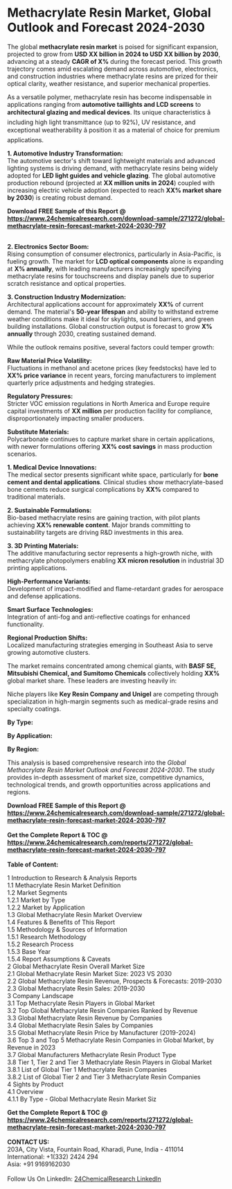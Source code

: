 <h1>Methacrylate Resin Market, Global Outlook and Forecast 2024-2030</h1><p>The global <strong>methacrylate resin market</strong> is poised for significant expansion, projected to grow from <strong>USD XX billion in 2024 to USD XX billion by 2030</strong>, advancing at a steady <strong>CAGR of X%</strong> during the forecast period. This growth trajectory comes amid escalating demand across automotive, electronics, and construction industries where methacrylate resins are prized for their optical clarity, weather resistance, and superior mechanical properties.</p><p>As a versatile polymer, methacrylate resin has become indispensable in applications ranging from <strong>automotive taillights and LCD screens</strong> to <strong>architectural glazing and medical devices</strong>. Its unique characteristics â including high light transmittance (up to 92%), UV resistance, and exceptional weatherability â position it as a material of choice for premium applications.</p><p><strong>1. Automotive Industry Transformation:</strong><br>
The automotive sector's shift toward lightweight materials and advanced lighting systems is driving demand, with methacrylate resins being widely adopted for <strong>LED light guides and vehicle glazing</strong>. The global automotive production rebound (projected at <strong>XX million units in 2024</strong>) coupled with increasing electric vehicle adoption (expected to reach <strong>XX% market share by 2030</strong>) is creating robust demand.</p><div><b>Download FREE Sample of this Report @ 
            <a href="https://www.24chemicalresearch.com/download-sample/271272/global-methacrylate-resin-forecast-market-2024-2030-797">
            https://www.24chemicalresearch.com/download-sample/271272/global-methacrylate-resin-forecast-market-2024-2030-797</a></b></div><br><p><strong>2. Electronics Sector Boom:</strong><br>
Rising consumption of consumer electronics, particularly in Asia-Pacific, is fueling growth. The market for <strong>LCD optical components</strong> alone is expanding at <strong>X% annually</strong>, with leading manufacturers increasingly specifying methacrylate resins for touchscreens and display panels due to superior scratch resistance and optical properties.</p><p><strong>3. Construction Industry Modernization:</strong><br>
Architectural applications account for approximately <strong>XX%</strong> of current demand. The material's <strong>50-year lifespan</strong> and ability to withstand extreme weather conditions make it ideal for skylights, sound barriers, and green building installations. Global construction output is forecast to grow <strong>X% annually</strong> through 2030, creating sustained demand.</p><p>While the outlook remains positive, several factors could temper growth:</p><p><strong>Raw Material Price Volatility:</strong><br>
    Fluctuations in methanol and acetone prices (key feedstocks) have led to <strong>XX% price variance</strong> in recent years, forcing manufacturers to implement quarterly price adjustments and hedging strategies.</p><p><strong>Regulatory Pressures:</strong><br>
    Stricter VOC emission regulations in North America and Europe require capital investments of <strong>XX million</strong> per production facility for compliance, disproportionately impacting smaller producers.</p><p><strong>Substitute Materials:</strong><br>
    Polycarbonate continues to capture market share in certain applications, with newer formulations offering <strong>XX% cost savings</strong> in mass production scenarios.</p><p><strong>1. Medical Device Innovations:</strong><br>
The medical sector presents significant white space, particularly for <strong>bone cement and dental applications</strong>. Clinical studies show methacrylate-based bone cements reduce surgical complications by <strong>XX%</strong> compared to traditional materials.</p><p><strong>2. Sustainable Formulations:</strong><br>
Bio-based methacrylate resins are gaining traction, with pilot plants achieving <strong>XX% renewable content</strong>. Major brands committing to sustainability targets are driving R&amp;D investments in this area.</p><p><strong>3. 3D Printing Materials:</strong><br>
The additive manufacturing sector represents a high-growth niche, with methacrylate photopolymers enabling <strong>XX micron resolution</strong> in industrial 3D printing applications.</p><p><strong>High-Performance Variants:</strong><br>
    Development of impact-modified and flame-retardant grades for aerospace and defense applications.</p><p><strong>Smart Surface Technologies:</strong><br>
    Integration of anti-fog and anti-reflective coatings for enhanced functionality.</p><p><strong>Regional Production Shifts:</strong><br>
    Localized manufacturing strategies emerging in Southeast Asia to serve growing automotive clusters.</p><p>The market remains concentrated among chemical giants, with <strong>BASF SE, Mitsubishi Chemical, and Sumitomo Chemicals</strong> collectively holding <strong>XX%</strong> global market share. These leaders are investing heavily in:</p><p>Niche players like <strong>Key Resin Company and Unigel</strong> are competing through specialization in high-margin segments such as medical-grade resins and specialty coatings.</p><p><strong>By Type:</strong></p><p><strong>By Application:</strong></p><p><strong>By Region:</strong></p><p>This analysis is based comprehensive research into the <em>Global Methacrylate Resin Market Outlook and Forecast 2024-2030</em>. The study provides in-depth assessment of market size, competitive dynamics, technological trends, and growth opportunities across applications and regions.</p><div><b>Download FREE Sample of this Report @ 
            <a href="https://www.24chemicalresearch.com/download-sample/271272/global-methacrylate-resin-forecast-market-2024-2030-797">
            https://www.24chemicalresearch.com/download-sample/271272/global-methacrylate-resin-forecast-market-2024-2030-797</a></b></div><br><div><b>Get the Complete Report & TOC @ 
            <a href="https://www.24chemicalresearch.com/reports/271272/global-methacrylate-resin-forecast-market-2024-2030-797">
            https://www.24chemicalresearch.com/reports/271272/global-methacrylate-resin-forecast-market-2024-2030-797</a></b></div><br>
            <b>Table of Content:</b><p>1 Introduction to Research & Analysis Reports<br />
    1.1 Methacrylate Resin Market Definition<br />
    1.2 Market Segments<br />
        1.2.1 Market by Type<br />
        1.2.2 Market by Application<br />
    1.3 Global Methacrylate Resin Market Overview<br />
    1.4 Features & Benefits of This Report<br />
    1.5 Methodology & Sources of Information<br />
        1.5.1 Research Methodology<br />
        1.5.2 Research Process<br />
        1.5.3 Base Year<br />
        1.5.4 Report Assumptions & Caveats<br />
2 Global Methacrylate Resin Overall Market Size<br />
    2.1 Global Methacrylate Resin Market Size: 2023 VS 2030<br />
    2.2 Global Methacrylate Resin Revenue, Prospects & Forecasts: 2019-2030<br />
    2.3 Global Methacrylate Resin Sales: 2019-2030<br />
3 Company Landscape<br />
    3.1 Top Methacrylate Resin Players in Global Market<br />
    3.2 Top Global Methacrylate Resin Companies Ranked by Revenue<br />
    3.3 Global Methacrylate Resin Revenue by Companies<br />
    3.4 Global Methacrylate Resin Sales by Companies<br />
    3.5 Global Methacrylate Resin Price by Manufacturer (2019-2024)<br />
    3.6 Top 3 and Top 5 Methacrylate Resin Companies in Global Market, by Revenue in 2023<br />
    3.7 Global Manufacturers Methacrylate Resin Product Type<br />
    3.8 Tier 1, Tier 2 and Tier 3 Methacrylate Resin Players in Global Market<br />
        3.8.1 List of Global Tier 1 Methacrylate Resin Companies<br />
        3.8.2 List of Global Tier 2 and Tier 3 Methacrylate Resin Companies<br />
4 Sights by Product<br />
    4.1 Overview<br />
        4.1.1 By Type - Global Methacrylate Resin Market Siz</p><div><b>Get the Complete Report & TOC @ 
            <a href="https://www.24chemicalresearch.com/reports/271272/global-methacrylate-resin-forecast-market-2024-2030-797">
            https://www.24chemicalresearch.com/reports/271272/global-methacrylate-resin-forecast-market-2024-2030-797</a></b></div><br><b>CONTACT US:</b><br>
            203A, City Vista, Fountain Road, Kharadi, Pune, India - 411014<br>
            International: +1(332) 2424 294<br>
            Asia: +91 9169162030 <br><br>
            Follow Us On LinkedIn: <a href="https://www.linkedin.com/company/24chemicalresearch/">24ChemicalResearch LinkedIn</a>